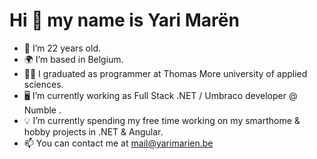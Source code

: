 # Hi 👋 my name is Yari Marën # 

*   🎂 I’m 22 years old.
*   🌍 I’m based in Belgium.
*   👨‍🎓 I graduated as programmer at Thomas More university of applied sciences.
*   🖥️ I’m currently working as Full Stack .NET / Umbraco developer @ Numble .
*   💡 I’m currently spending my free time working on my smarthome & hobby projects in .NET & Angular.
*   📫  You can contact me at [mail@yarimarien.be](mailto:mail@yarimarien.be)


<!-- ![Yari's github stats](https://github-readme-stats.vercel.app/api?username=Yinzy00&show_icons=true)
-->
<!--
**Yinzy00/yinzy00** is a ✨ _special_ ✨ repository because its `README.md` (this file) appears on your GitHub profile.

Here are some ideas to get you started:

- 🔭 I’m currently working on ...
- 🌱 I’m currently learning ...
- 👯 I’m looking to collaborate on ...
- 🤔 I’m looking for help with ...
- 💬 Ask me about ...
- 📫 How to reach me: ...
- 😄 Pronouns: ...
- ⚡ Fun fact: ...
-->
